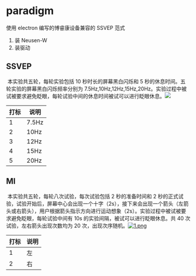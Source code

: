 # paradigm

使用 electron 编写的博睿康设备兼容的 SSVEP 范式

1. 装 Neusen-W
2. 装驱动

## SSVEP

​ 本实验共五轮，每轮实验包括 10 秒时长的屏幕黑白闪烁和 5 秒的休息时间。五轮实验的屏幕黑白闪烁频率分别为 7.5Hz,10Hz,12Hz,15Hz,20Hz。实验过程中被试被要求避免眨眼，每轮试验中间的休息时间被试可以进行眨眼休息。![](https://bit-images.bj.bcebos.com/bit-new/file/20210407/rss7.png)

| 打标 | 说明  |
| ---- | ----- |
| 1    | 7.5Hz |
| 2    | 10Hz  |
| 3    | 12Hz  |
| 4    | 15Hz  |
| 5    | 20Hz  |

## MI

​ 本实验共五轮，每轮八次试验，每次试验包括 2 秒的准备时间和 2 秒的正式试验，试验开始后，屏幕中心会出现一个十字（2s），接下来会出现一个箭头（左箭头或右箭头），用户根据箭头指示方向进行运动想象（2s）。实验过程中被试被要求避免眨眼，每轮试验中间有 10s 的实验间隔，被试可以进行眨眼休息。共 40 次试验，左右箭头出现次数均为 20 次，出现次序随机。[![1.png](https://bit-images.bj.bcebos.com/bit-new/file/20210407/ny21.png)](https://bit-images.bj.bcebos.com/bit-new/file/20210407/ny21.png)

| 打标 | 说明 |
| ---- | ---- |
| 1    | 左   |
| 2    | 右   |
